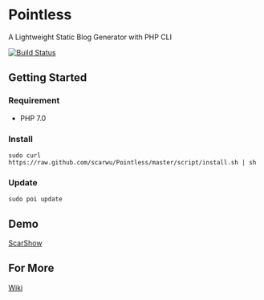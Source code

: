 # Pointless

A Lightweight Static Blog Generator with PHP CLI

[![Build Status](https://travis-ci.org/scarwu/Pointless.png?branch=master)](https://travis-ci.org/scarwu/Pointless)

## Getting Started

### Requirement

* PHP 7.0

### Install

    sudo curl https://raw.github.com/scarwu/Pointless/master/script/install.sh | sh

### Update

    sudo poi update

## Demo

[ScarShow](http://scar.simcz.tw)

## For More

[Wiki](https://github.com/scarwu/Pointless/wiki)